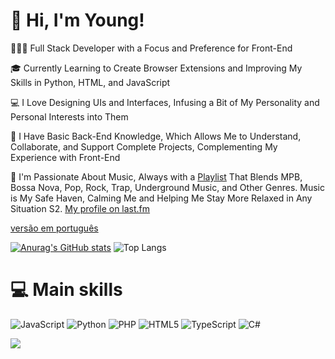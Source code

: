<!-- introdução do README -->

# 👋 Hi, I'm Young!<br/>

👨🏼‍💻 Full Stack Developer with a Focus and Preference for Front-End<br/>

🎓 Currently Learning to Create Browser Extensions and Improving My Skills in Python, HTML, and JavaScript<br/>

💻 I Love Designing UIs and Interfaces, Infusing a Bit of My Personality and Personal Interests into Them<br/>

🔧 I Have Basic Back-End Knowledge, Which Allows Me to Understand, Collaborate, and Support Complete Projects, Complementing My Experience with Front-End<br/>

🎺 I'm Passionate About Music, Always with a [Playlist](https://open.spotify.com/user/31k6tt7qmnkuzuwph47wzbklvjiq/playlists) That Blends MPB, Bossa Nova, Pop, Rock, Trap, Underground Music, and Other Genres. Music is My Safe Haven, Calming Me and Helping Me Stay More Relaxed in Any Situation S2.  [My profile on last.fm](https://www.last.fm/user/pedroschacht)<br/>  

[versão em português](README.pt.md)
<!-- GitHub stats-->
[![Anurag's GitHub stats](https://github-readme-stats.vercel.app/api?username=YoungLeeS2&count_private=true&show_icons=true&theme=darcula)](https://github.com/anuraghazra/github-readme-stats)
![Top Langs](https://github-readme-stats.vercel.app/api/top-langs/?username=anuraghazra&layout=compact)


# 💻 Main skills
<!-- Badges de https://github.com/Ileriayo/markdown-badges -->
![JavaScript](https://img.shields.io/badge/javascript-%23323330.svg?style=for-the-badge&logo=javascript&logoColor=%23F7DF1E)
![Python](https://img.shields.io/badge/python-3670A0?style=for-the-badge&logo=python&logoColor=ffdd54)
![PHP](https://img.shields.io/badge/php-%23777BB4.svg?style=for-the-badge&logo=php&logoColor=white)
![HTML5](https://img.shields.io/badge/html5-%23E34F26.svg?style=for-the-badge&logo=html5&logoColor=white)
![TypeScript](https://img.shields.io/badge/typescript-%23007ACC.svg?style=for-the-badge&logo=typescript&logoColor=white)
![C#](https://img.shields.io/badge/c%23-%23239120.svg?style=for-the-badge&logo=csharp&logoColor=white)


[![](https://visitcount.itsvg.in/api?id=YoungLeeS2&icon=7&color=2)](https://visitcount.itsvg.in)
 

















